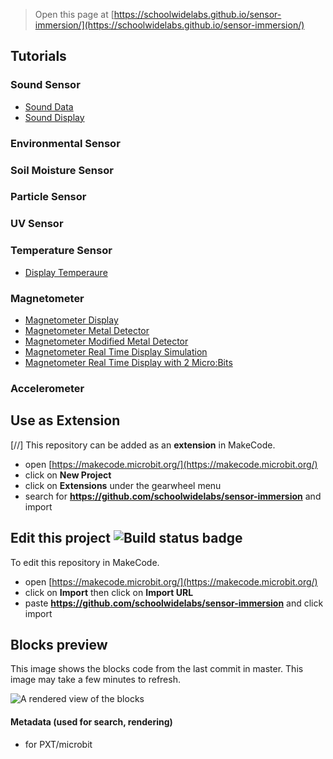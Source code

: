 
> Open this page at [https://schoolwidelabs.github.io/sensor-immersion/](https://schoolwidelabs.github.io/sensor-immersion/)

## Tutorials

### Sound Sensor
* [Sound Data](https://makecode.microbit.org/#tutorial:github:schoolwidelabs/sensor-immersion/Tutorial_Sound_Data)
* [Sound Display](https://makecode.microbit.org/#tutorial:github:schoolwidelabs/sensor-immersion/Tutorial_Sound_Display)

### Environmental Sensor

### Soil Moisture Sensor

### Particle Sensor

### UV Sensor 

### Temperature Sensor
* [Display Temperaure](https://makecode.microbit.org/#tutorial:github:schoolwidelabs/sensor-immersion/tutorial_display_temperature)

### Magnetometer
* [Magnetometer Display](https://makecode.microbit.org/#tutorial:github:schoolwidelabs/sensor-immersion/magnetometer_display_field_strength)
* [Magnetometer Metal Detector](https://makecode.microbit.org/#tutorial:github:schoolwidelabs/sensor-immersion/magnetometer_metal_detector)
* [Magnetometer Modified Metal Detector](https://makecode.microbit.org/#tutorial:github:schoolwidelabs/sensor-immersion/magnetometer_modified_metal_detector)
* [Magnetometer Real Time Display Simulation](https://makecode.microbit.org/#tutorial:github:schoolwidelabs/sensor-immersion/magnetometer_display_datalogger)
* [Magnetometer Real Time Display with 2 Micro:Bits](https://makecode.microbit.org/#tutorial:github:schoolwidelabs/sensor-immersion/magnetometer_display_magnetic_field_radio_two_microbits_and_simulator)
### Accelerometer 

## Use as Extension

[//] This repository can be added as an **extension** in MakeCode.

* open [https://makecode.microbit.org/](https://makecode.microbit.org/)
* click on **New Project**
* click on **Extensions** under the gearwheel menu
* search for **https://github.com/schoolwidelabs/sensor-immersion** and import

## Edit this project ![Build status badge](https://github.com/schoolwidelabs/sensor-immersion/workflows/MakeCode/badge.svg)

To edit this repository in MakeCode.

* open [https://makecode.microbit.org/](https://makecode.microbit.org/)
* click on **Import** then click on **Import URL**
* paste **https://github.com/schoolwidelabs/sensor-immersion** and click import

## Blocks preview

This image shows the blocks code from the last commit in master.
This image may take a few minutes to refresh.

![A rendered view of the blocks](https://github.com/schoolwidelabs/sensor-immersion/raw/master/.github/makecode/blocks.png)

#### Metadata (used for search, rendering)

* for PXT/microbit
<script src="https://makecode.com/gh-pages-embed.js"></script><script>makeCodeRender("{{ site.makecode.home_url }}", "{{ site.github.owner_name }}/{{ site.github.repository_name }}");</script>
